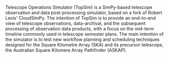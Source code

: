 Telescope Operations Simulator (TopSim) is a SimPy-based telescope observation and data post-processing simulator, based on a fork of Robert Lexis' CloudSimPy. The intention of TopSim is to provide an end-to-end view of telescope observations, data-archival, and the subsequent processing of observation data products, with a focus on the mid-term timeline commonly used in telescope semester plans. The main intention of the simulator is to test new workflow planning and scheduling techniques designed for the Square Kilometre Array (SKA) and its precursor telescope, the Australian Square Kilomere Array Pathfinder  (ASKAP).
